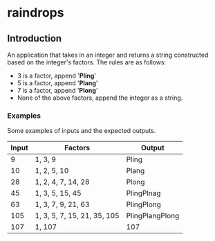 # raindrops

## Introduction

An application that takes in an integer and returns a string constructed based on the integer's factors. The rules are as follows:

* 3 is a factor, append '**Pling**'
* 5 is a factor, append '**Plang**'
* 7 is a factor, append '**Plong**'
* None of the above factors, append the integer as a string.

### Examples

Some examples of inputs and the expected outputs.

|Input |Factors |Output |
--- | --- | ---
|9|1, 3, 9|Pling|
|10|1, 2, 5, 10|Plang|
|28|1, 2, 4, 7, 14, 28|Plong|
|45|1, 3, 5, 15, 45|PlingPlnag|
|63|1, 3, 7, 9, 21, 63|PlingPlong|
|105|1, 3, 5, 7, 15, 21, 35, 105|PlingPlangPlong|
|107|1, 107|107|
